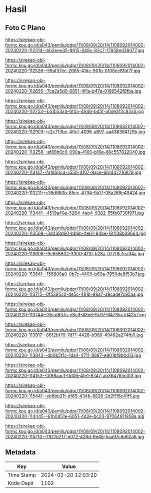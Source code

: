 # Hasil

## Foto C Plano

https://sirekap-obj-formc.kpu.go.id/a043/pemilu/pdpr/11/08/09/20/14/1108092014002-20240220-112314--bb3eee35-9915-448c-82c7-f7858ed38d77.jpg

https://sirekap-obj-formc.kpu.go.id/a043/pemilu/pdpr/11/08/09/20/14/1108092014002-20240220-112526--59af37ec-2685-41dc-901b-0108ee81bf7f.jpg

https://sirekap-obj-formc.kpu.go.id/a043/pemilu/pdpr/11/08/09/20/14/1108092014002-20240220-112655--7ce2a5d0-6851-4f1a-b47a-0196542f8fba.jpg

https://sirekap-obj-formc.kpu.go.id/a043/pemilu/pdpr/11/08/09/20/14/1108092014002-20240220-112753--b51b53a4-6f0a-4646-b45f-a0de312c82a3.jpg

https://sirekap-obj-formc.kpu.go.id/a043/pemilu/pdpr/11/08/09/20/14/1108092014002-20240220-112903--c2c713be-40cf-4096-a697-aa436364f29b.jpg

https://sirekap-obj-formc.kpu.go.id/a043/pemilu/pdpr/11/08/09/20/14/1108092014002-20240220-113258--af88b0c0-090a-4100-b16e-66c557822040.jpg

https://sirekap-obj-formc.kpu.go.id/a043/pemilu/pdpr/11/08/09/20/14/1108092014002-20240220-113147--fa1850cd-a550-4107-9ace-6b1447216878.jpg

https://sirekap-obj-formc.kpu.go.id/a043/pemilu/pdpr/11/08/09/20/14/1108092014002-20240220-113211--c38d880b-85cc-4734-9a17-08a268e49424.jpg

https://sirekap-obj-formc.kpu.go.id/a043/pemilu/pdpr/11/08/09/20/14/1108092014002-20240220-113441--4519a40e-5264-4eb4-9382-55fb0730f971.jpg

https://sirekap-obj-formc.kpu.go.id/a043/pemilu/pdpr/11/08/09/20/14/1108092014002-20240220-113508--3d438d60-bb6b-4e61-94be-191138b38664.jpg

https://sirekap-obj-formc.kpu.go.id/a043/pemilu/pdpr/11/08/09/20/14/1108092014002-20240220-113606--9e658802-3300-4f10-b28a-077f8c1ea34a.jpg

https://sirekap-obj-formc.kpu.go.id/a043/pemilu/pdpr/11/08/09/20/14/1108092014002-20240220-113641--156806a0-0b7c-4409-b60a-7950de8f53b7.jpg

https://sirekap-obj-formc.kpu.go.id/a043/pemilu/pdpr/11/08/09/20/14/1108092014002-20240220-113715--0f5395c0-de5c-481b-88a7-a9cade7c95aa.jpg

https://sirekap-obj-formc.kpu.go.id/a043/pemilu/pdpr/11/08/09/20/14/1108092014002-20240220-113744--35cd637a-e8c3-43e6-9c97-64735c7d42b7.jpg

https://sirekap-obj-formc.kpu.go.id/a043/pemilu/pdpr/11/08/09/20/14/1108092014002-20240220-113817--86f2bf70-7d71-4428-b989-49482a274fb0.jpg

https://sirekap-obj-formc.kpu.go.id/a043/pemilu/pdpr/11/08/09/20/14/1108092014002-20240220-113842--db0b5f1c-1da4-4711-8887-e901bf9b0d13.jpg

https://sirekap-obj-formc.kpu.go.id/a043/pemilu/pdpr/11/08/09/20/14/1108092014002-20240220-114153--0f98aac1-0d06-4fe1-8747-ab364765c0f3.jpg

https://sirekap-obj-formc.kpu.go.id/a043/pemilu/pdpr/11/08/09/20/14/1108092014002-20240220-115441--eb6bb21f-df65-434b-8826-2d2ff16c41f5.jpg

https://sirekap-obj-formc.kpu.go.id/a043/pemilu/pdpr/11/08/09/20/14/1108092014002-20240220-114445--61b0d51e-6051-4d2e-bc23-87064911858a.jpg

https://sirekap-obj-formc.kpu.go.id/a043/pemilu/pdpr/11/08/09/20/14/1108092014002-20240220-115710--7927e217-e072-426d-9e46-5aa97c8d62a6.jpg


## Metadata

| Key        | Value               |
| ---------- | ------------------- |
| Time Stamp | 2024-02-20 12:03:20 |
| Kode Dapil | 1102                |



